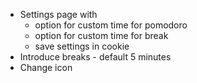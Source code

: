 - Settings page with
  - option for custom time for pomodoro
  - option for custom time for break
  - save settings in cookie
- Introduce breaks - default 5 minutes
- Change icon